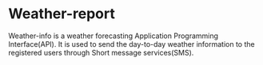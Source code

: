 # Weather-report
Weather-info is a weather forecasting Application Programming Interface(API).  It is used to send the day-to-day weather information to the registered users through Short message services(SMS).
